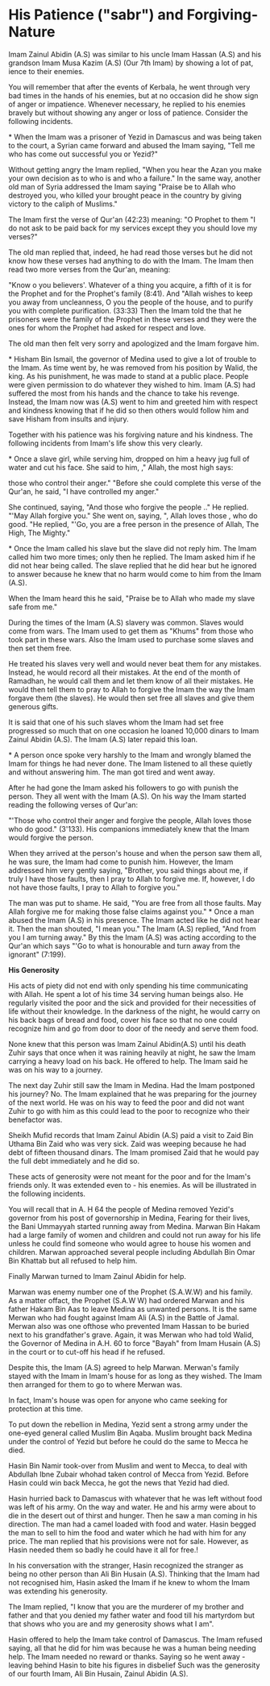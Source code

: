 His Patience ("sabr") and Forgiving- Nature
===========================================

Imam Zainul Abidin (A.S) was similar to his uncle Imam Hassan (A.S) and
his grandson Imam Musa Kazim (A.S) (Our 7th Imam) by showing a lot of
pat, ience to their enemies.

You will remember that after the events of Kerbala, he went through
very bad times in the hands of his enemies, but at no occasion did he
show sign of anger or impatience. Whenever necessary, he replied to his
enemies bravely but without showing any anger or loss of patience.
Consider the following incidents.

\* When the Imam was a prisoner of Yezid in Damascus and was being
taken to the court, a Syrian came forward and abused the Imam saying,
"Tell me who has come out successful you or Yezid?"

Without getting angry the Imam replied, "When you hear the Azan you
make your own decision as to who is and who a failure." In the same way,
another old man of Syria addressed the Imam saying "Praise be to Allah
who destroyed you, who killed your brought peace in the country by
giving victory to the caliph of Muslims."

The Imam first the verse of Qur'an (42:23) meaning: "O Prophet to them
"I do not ask to be paid back for my services except they you should
love my verses?"

The old man replied that, indeed, he had read those verses but he did
not know how these verses had anything to do with the Imam. The Imam
then read two more verses from the Qur'an, meaning:

"Know o you believers'. Whatever of a thing you acquire, a fifth of it
is for the Prophet and for the Prophet's family (8:41). And "Allah
wishes to keep you away from uncleanness, O you the people of the house,
and to purify you with complete purification. (33:33) Then the Imam told
the that he prisoners were the family of the Prophet in these verses and
they were the ones for whom the Prophet had asked for respect and
love.

The old man then felt very sorry and apologized and the Imam forgave
him.

\* Hisham Bin Ismail, the governor of Medina used to give a lot of
trouble to the Imam. As time went by, he was removed from his position
by Walid, the king. As his punishment, he was made to stand at a public
place. People were given permission to do whatever they wished to him.
Imam (A.S) had suffered the most from his hands and the chance to take
his revenge. Instead, the Imam now was (A.S) went to him and greeted him
with respect and kindness knowing that if he did so then others would
follow him and save Hisham from insults and injury.

Together with his patience was his forgiving nature and his kindness.
The following incidents from Imam's life show this very clearly.

\* Once a slave girl, while serving him, dropped on him a heavy jug
full of water and cut his face. She said to him, ," Allah, the most high
says:

those who control their anger." "Before she could complete this verse
of the Qur'an, he said, "I have controlled my anger."

She continued, saying, "And those who forgive the people .." He
replied. "'May Allah forgive you." She went on, saying, ", Allah loves
those , who do good. "He replied, "'Go, you are a free person in the
presence of Allah, The High, The Mighty."

\* Once the Imam called his slave but the slave did not reply him. The
Imam called him two more times; only then he replied. The Imam asked him
if he did not hear being called. The slave replied that he did hear but
he ignored to answer because he knew that no harm would come to him from
the Imam (A.S).

When the Imam heard this he said, "Praise be to Allah who made my slave
safe from me."

During the times of the Imam (A.S) slavery was common. Slaves would
come from wars. The Imam used to get them as "Khums" from those who took
part in these wars. Also the Imam used to purchase some slaves and then
set them free.

He treated his slaves very well and would never beat them for any
mistakes. Instead, he would record all their mistakes. At the end of the
month of Ramadhan, he would call them and let them know of all their
mistakes. He would then tell them to pray to Allah to forgive the Imam
the way the Imam forgave them (the slaves). He would then set free all
slaves and give them generous gifts.

It is said that one of his such slaves whom the Imam had set free
progressed so much that on one occasion he loaned 10,000 dinars to Imam
Zainul Abidin (A.S). The Imam (A.S) later repaid this loan.

\* A person once spoke very harshly to the Imam and wrongly blamed the
Imam for things he had never done. The Imam listened to all these
quietly and without answering him. The man got tired and went away.

After he had gone the Imam asked his followers to go with punish the
person. They all went with the Imam (A.S). On his way the Imam started
reading the following verses of Qur'an:

"'Those who control their anger and forgive the people, Allah loves
those who do good." (3'133). His companions immediately knew that the
Imam would forgive the person.

When they arrived at the person's house and when the person saw them
all, he was sure, the Imam had come to punish him. However, the Imam
addressed him very gently saying, "Brother, you said things about me, if
truly I have those faults, then I pray to Allah to forgive me. If,
however, I do not have those faults, I pray to Allah to forgive you."

The man was put to shame. He said, "You are free from all those faults.
May Allah forgive me for making those false claims against you." \* Once
a man abused the Imam (A.S) in his presence. The Imam acted like he did
not hear it. Then the man shouted, "I mean you." The Imam (A.S) replied,
"And from you I am turning away." By this the Imam (A.S) was acting
according to the Qur'an which says "'Go to what is honourable and turn
away from the ignorant" (7:199).


**His Generosity**

His acts of piety did not end with only spending his time communicating
with Allah. He spent a lot of his time 34 serving human beings also. He
regularly visited the poor and the sick and provided for their
necessities of life without their knowledge. In the darkness of the
night, he would carry on his back bags of bread and food, cover his face
so that no one could recognize him and go from door to door of the needy
and serve them food.

None knew that this person was Imam Zainul Abidin(A.S) until his death
Zuhir says that once when it was raining heavily at night, he saw the
Imam carrying a heavy load on his back. He offered to help. The Imam
said he was on his way to a journey.

The next day Zuhir still saw the Imam in Medina. Had the Imam postponed
his journey? No. The Imam explained that he was preparing for the
journey of the next world. He was on his way to feed the poor and did
not want Zuhir to go with him as this could lead to the poor to
recognize who their benefactor was.

Sheikh Mufid records that Imam Zainul Abidin (A.S) paid a visit to Zaid
Bin Uthama Bin Zaid who was very sick. Zaid was weeping because he had
debt of fifteen thousand dinars. The Imam promised Zaid that he would
pay the full debt immediately and he did so.

These acts of generosity were not meant for the poor and for the Imam's
friends only. It was extended even to - his enemies. As will be
illustrated in the following incidents.

You will recall that in A. H 64 the people of Medina removed Yezid's
governor from his post of governorship in Medina, Fearing for their
lives, the Bani Ummayyah started running away from Medina. Marwan Bin
Hakam had a large family of women and children and could not run away
for his life unless he could find someone who would agree to house his
women and children. Marwan approached several people including Abdullah
Bin Omar Bin Khattab but all refused to help him.

Finally Marwan turned to Imam Zainul Abidin for help.

Marwan was enemy number one of the Prophet (S.A.W.W) and his family. As
a matter offact, the Prophet (S.A.W W) had ordered Marwan and his father
Hakam Bin Aas to leave Medina as unwanted persons. It is the same Merwan
who had fought against Imam Ali (A.S) in the Battle of Jamal. Merwan
also was one ofthose who prevented Imam Hassan to be buried next to his
grandfather's grave. Again, it was Merwan who had told Walid, the
Governor of Medina in A.H. 60 to force "Bayah" from Imam Husain (A.S) in
the court or to cut-off his head if he refused.

Despite this, the Imam (A.S) agreed to help Marwan. Merwan's family
stayed with the Imam in Imam's house for as long as they wished. The
Imam then arranged for them to go to where Merwan was.

In fact, Imam's house was open for anyone who came seeking for
protection at this time.

To put down the rebellion in Medina, Yezid sent a strong army under the
one-eyed general called Muslim Bin Aqaba. Muslim brought back Medina
under the control of Yezid but before he could do the same to Mecca he
died.

Hasin Bin Namir took-over from Muslim and went to Mecca, to deal with
Abdullah Ibne Zubair whohad taken control of Mecca from Yezid. Before
Hasin could win back Mecca, he got the news that Yezid had died.

Hasin hurried back to Damascus with whatever that he was left without
food was left of his army. On the way and water. He and his army were
about to die in the desert out of thirst and hunger. Then he saw a man
coming in his direction. The man had a camel loaded with food and water.
Hasin begged the man to sell to him the food and water which he had with
him for any price. The man replied that his provisions were not for
sale. However, as Hasin needed them so badly he could have it all for
free.!

In his conversation with the stranger, Hasin recognized the stranger as
being no other person than Ali Bin Husain (A.S). Thinking that the Imam
had not recognised him, Hasin asked the Imam if he knew to whom the Imam
was extending his generosity.

The Imam replied, "I know that you are the murderer of my brother and
father and that you denied my father water and food till his martyrdom
but that shows who you are and my generosity shows what I am".

Hasin offered to help the Imam take control of Damascus. The Imam
refused saying, all that he did for him was because he was a human being
needing help. The Imam needed no reward or thanks. Saying so he went
away - leaving behind Hasin to bite his figures in disbelief Such was
the generosity of our fourth Imam, Ali Bin Husain, Zainul Abidin
(A.S).


